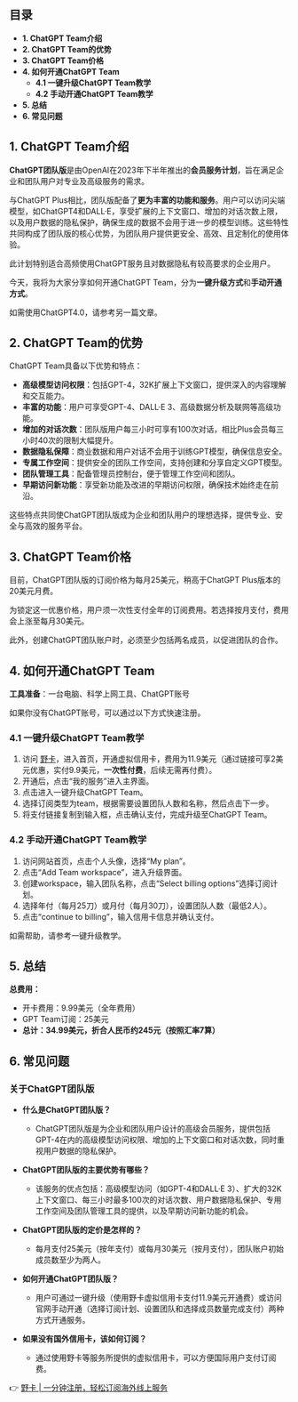## 目录

- **1. ChatGPT Team介绍**
- **2. ChatGPT Team的优势**
- **3. ChatGPT Team价格**
- **4. 如何开通ChatGPT Team**
  - **4.1 一键升级ChatGPT Team教学**
  - **4.2 手动开通ChatGPT Team教学**
- **5. 总结**
- **6. 常见问题**

## 1. ChatGPT Team介绍

**ChatGPT团队版**是由OpenAI在2023年下半年推出的**会员服务计划**，旨在满足企业和团队用户对专业及高级服务的需求。

与ChatGPT Plus相比，团队版配备了**更为丰富的功能和服务**。用户可以访问尖端模型，如ChatGPT4和DALL·E，享受扩展的上下文窗口、增加的对话次数上限，以及用户数据的隐私保护，确保生成的数据不会用于进一步的模型训练。这些特性共同构成了团队版的核心优势，为团队用户提供更安全、高效、且定制化的使用体验。

此计划特别适合高频使用ChatGPT服务且对数据隐私有较高要求的企业用户。

今天，我将为大家分享如何开通ChatGPT Team，分为**一键升级方式**和**手动开通方式**。

如需使用ChatGPT4.0，请参考另一篇文章。

## 2. ChatGPT Team的优势

ChatGPT Team具备以下优势和特点：

- **高级模型访问权限**：包括GPT-4，32K扩展上下文窗口，提供深入的内容理解和交互能力。
- **丰富的功能**：用户可享受GPT-4、DALL·E 3、高级数据分析及联网等高级功能。
- **增加的对话次数**：团队版用户每三小时可享有100次对话，相比Plus会员每三小时40次的限制大幅提升。
- **数据隐私保障**：商业数据和用户对话不会用于训练GPT模型，确保信息安全。
- **专属工作空间**：提供安全的团队工作空间，支持创建和分享自定义GPT模型。
- **团队管理工具**：配备管理员控制台，便于管理工作空间和团队。
- **早期访问新功能**：享受新功能及改进的早期访问权限，确保技术始终走在前沿。

这些特点共同使ChatGPT团队版成为企业和团队用户的理想选择，提供专业、安全与高效的服务平台。

## 3. ChatGPT Team价格

目前，ChatGPT团队版的订阅价格为每月25美元，稍高于ChatGPT Plus版本的20美元月费。

为锁定这一优惠价格，用户须一次性支付全年的订阅费用。若选择按月支付，费用会上涨至每月30美元。

此外，创建ChatGPT团队账户时，必须至少包括两名成员，以促进团队的合作。

## 4. 如何开通ChatGPT Team

**工具准备**：一台电脑、科学上网工具、ChatGPT账号

如果你没有ChatGPT账号，可以通过以下方式快速注册。

### 4.1 一键升级ChatGPT Team教学

1. 访问 [野卡](https://bit.ly/bewildcard)，进入首页，开通虚拟信用卡，费用为11.9美元（通过链接可享2美元优惠，实付9.9美元，**一次性付费**，后续无需再付费）。
2. 开通后，点击“我的服务”进入主界面。
3. 点击进入一键升级ChatGPT Team。
4. 选择订阅类型为team，根据需要设置团队人数和名称，然后点击下一步。
5. 将支付链接复制到输入框，点击确认支付，完成升级至ChatGPT Team。

### 4.2 手动开通ChatGPT Team教学

1. 访问网站首页，点击个人头像，选择“My plan”。
2. 点击“Add Team workspace”，进入升级界面。
3. 创建workspace，输入团队名称，点击“Select billing options”选择订阅计划。
4. 选择年付（每月25刀）或月付（每月30刀），设置团队人数（最低2人）。
5. 点击“continue to billing”，输入信用卡信息并确认支付。

如需帮助，请参考一键升级教学。

## 5. 总结

**总费用：**

- 开卡费用：9.99美元（全年费用）
- GPT Team订阅：25美元
- **总计：34.99美元，折合人民币约245元（按照汇率7算）**

## 6. 常见问题

### 关于ChatGPT团队版

- **什么是ChatGPT团队版？**
  - ChatGPT团队版是为企业和团队用户设计的高级会员服务，提供包括GPT-4在内的高级模型访问权限、增加的上下文窗口和对话次数，同时重视用户数据的隐私保护。
  
- **ChatGPT团队版的主要优势有哪些？**
  - 该服务的优点包括：高级模型访问（如GPT-4和DALL·E 3）、扩大的32K上下文窗口、每三小时最多100次的对话次数、用户数据隐私保护、专用工作空间及团队管理工具的提供，以及早期访问新功能的机会。

- **ChatGPT团队版的定价是怎样的？**
  - 每月支付25美元（按年支付）或每月30美元（按月支付），团队账户初始成员数至少为两人。

- **如何开通ChatGPT团队版？**
  - 用户可通过一键升级（使用野卡虚拟信用卡支付11.9美元开通费）或访问官网手动开通（选择订阅计划、设置团队和选择成员数量完成支付）两种方式开通服务。

- **如果没有国外信用卡，该如何订阅？**
  - 通过使用野卡等服务所提供的虚拟信用卡，可以方便国际用户支付订阅费。

👉 [野卡 | 一分钟注册，轻松订阅海外线上服务](https://bit.ly/bewildcard)